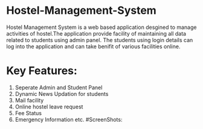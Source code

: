 # Hostel-Management-System
Hostel Management System is a web based application desgined to manage activities of hostel.The application provide facility of maintaining all data related to students using admin panel. The students using login details can log into the application and can take benifit of various facilities online.
# Key Features:
1. Seperate Admin and Student Panel
2. Dynamic News Updation for students
3. Mail facility 
4. Online hostel leave request
5. Fee Status
6. Emergency Information etc.
#ScreenShots:














